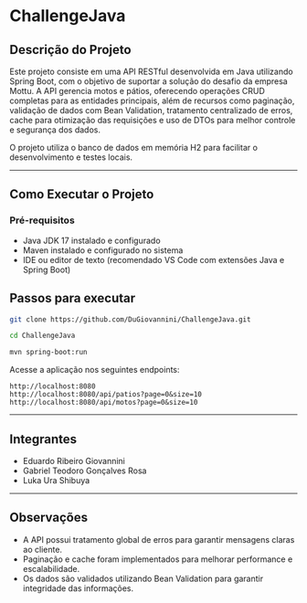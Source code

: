 # ChallengeJava

## Descrição do Projeto

Este projeto consiste em uma API RESTful desenvolvida em Java utilizando Spring Boot, com o objetivo de suportar a solução do desafio da empresa Mottu. A API gerencia motos e pátios, oferecendo operações CRUD completas para as entidades principais, além de recursos como paginação, validação de dados com Bean Validation, tratamento centralizado de erros, cache para otimização das requisições e uso de DTOs para melhor controle e segurança dos dados.

O projeto utiliza o banco de dados em memória H2 para facilitar o desenvolvimento e testes locais.

---

## Como Executar o Projeto

### Pré-requisitos

- Java JDK 17 instalado e configurado  
- Maven instalado e configurado no sistema  
- IDE ou editor de texto (recomendado VS Code com extensões Java e Spring Boot)  

## Passos para executar

```bash
git clone https://github.com/DuGiovannini/ChallengeJava.git
```

```bash
cd ChallengeJava
```

```bash
mvn spring-boot:run
```

Acesse a aplicação nos seguintes endpoints:

```
http://localhost:8080
http://localhost:8080/api/patios?page=0&size=10
http://localhost:8080/api/motos?page=0&size=10
```

---

## Integrantes

- Eduardo Ribeiro Giovannini  
- Gabriel Teodoro Gonçalves Rosa  
- Luka Ura Shibuya  

---

## Observações

- A API possui tratamento global de erros para garantir mensagens claras ao cliente.  
- Paginação e cache foram implementados para melhorar performance e escalabilidade.  
- Os dados são validados utilizando Bean Validation para garantir integridade das informações.
